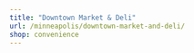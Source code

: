```yaml
---
title: "Downtown Market & Deli"
url: /minneapolis/downtown-market-and-deli/
shop: convenience
---
```

